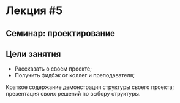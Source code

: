 # Лекция #5

## Семинар: проектирование

## Цели занятия

* Рассказать о своем проекте;
* Получить фидбэк от коллег и преподавателя;

Краткое содержание демонстрация структуры своего проекта;
презентация своих решений по выбору структуры.